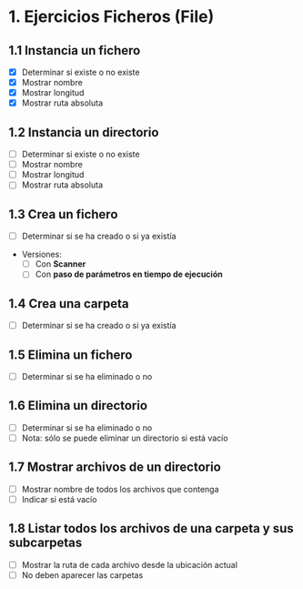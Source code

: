 # 1. Ejercicios Ficheros (File)

## 1.1 Instancia un fichero
- [x] Determinar si existe o no existe
- [x] Mostrar nombre
- [x] Mostrar longitud
- [x] Mostrar ruta absoluta

## 1.2 Instancia un directorio
- [ ] Determinar si existe o no existe
- [ ] Mostrar nombre
- [ ] Mostrar longitud
- [ ] Mostrar ruta absoluta

## 1.3 Crea un fichero
- [ ] Determinar si se ha creado o si ya existía
- Versiones:
  - [ ] Con **Scanner**
  - [ ] Con **paso de parámetros en tiempo de ejecución**

## 1.4 Crea una carpeta
- [ ] Determinar si se ha creado o si ya existía

## 1.5 Elimina un fichero
- [ ] Determinar si se ha eliminado o no

## 1.6 Elimina un directorio
- [ ] Determinar si se ha eliminado o no
- [ ] Nota: sólo se puede eliminar un directorio si está vacío

## 1.7 Mostrar archivos de un directorio
- [ ] Mostrar nombre de todos los archivos que contenga
- [ ] Indicar si está vacío

## 1.8 Listar todos los archivos de una carpeta y sus subcarpetas
- [ ] Mostrar la ruta de cada archivo desde la ubicación actual
- [ ] No deben aparecer las carpetas
